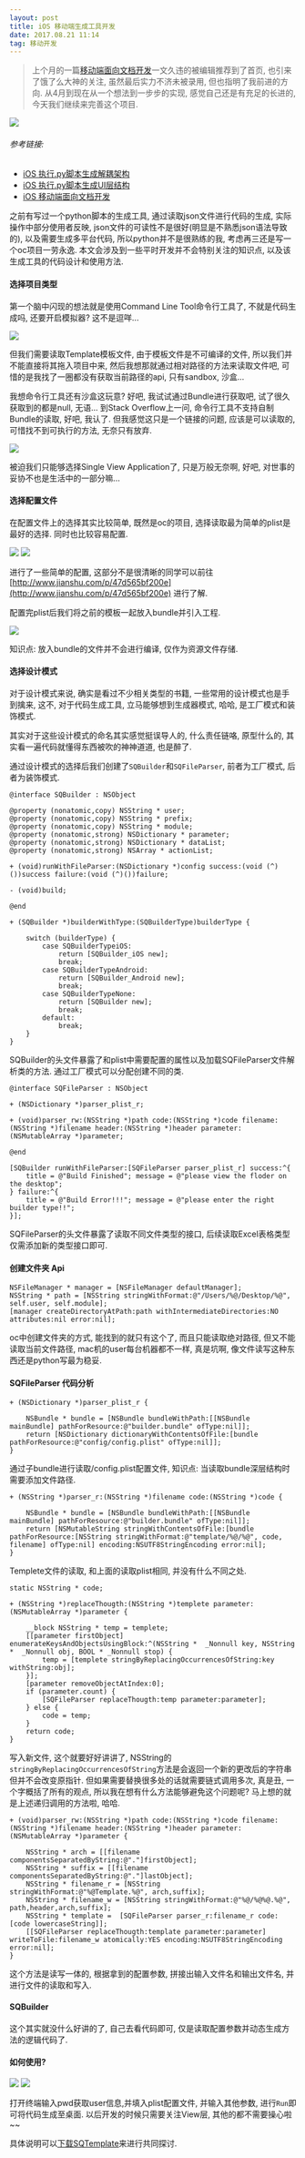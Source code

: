 ```yaml
---
layout: post
title: iOS 移动端生成工具开发
date: 2017.08.21 11:14
tag: 移动开发
---
```


> 上个月的一篇[移动端面向文档开发](http://www.jianshu.com/p/b35d06cf189a)一文久违的被编辑推荐到了首页, 也引来了饿了么大神的关注, 虽然最后实力不济未被录用, 但也指明了我前进的方向. 从4月到现在从一个想法到一步步的实现, 感觉自己还是有充足的长进的, 今天我们继续来完善这个项目.

![](http://upload-images.jianshu.io/upload_images/1229762-6b2c8bed102c297f.jpg?imageMogr2/auto-orient/strip%7CimageView2/2/w/1240)

###### 参考链接:

- [iOS 执行.py脚本生成解耦架构](http://www.jianshu.com/p/47d565bf200e)
- [iOS 执行.py脚本生成UI层结构](http://www.jianshu.com/p/d15379908582)
- [iOS 移动端面向文档开发](http://www.jianshu.com/p/b35d06cf189a)

之前有写过一个python脚本的生成工具, 通过读取json文件进行代码的生成, 实际操作中部分使用者反映, json文件的可读性不是很好(明显是不熟悉json语法导致的), 以及需要生成多平台代码, 所以python并不是很熟练的我, 考虑再三还是写一个oc项目一劳永逸. 本文会涉及到一些平时开发并不会特别关注的知识点, 以及该生成工具的代码设计和使用方法.

#### 选择项目类型

第一个脑中闪现的想法就是使用Command Line Tool命令行工具了, 不就是代码生成吗, 还要开启模拟器? 这不是逗咩...

![](http://upload-images.jianshu.io/upload_images/1229762-633eb57502c60a1f.png?imageMogr2/auto-orient/strip%7CimageView2/2/w/1240)

但我们需要读取Template模板文件, 由于模板文件是不可编译的文件, 所以我们并不能直接将其拖入项目中来, 然后我想那就通过相对路径的方法来读取文件吧, 可惜的是我找了一圈都没有获取当前路径的api, 只有sandbox, 沙盒...

我想命令行工具还有沙盒这玩意? 好吧, 我试试通过Bundle进行获取吧, 试了很久获取到的都是null, 无语... 到Stack Overflow上一问, 命令行工具不支持自制Bundle的读取, 好吧, 我认了. 但我感觉这只是一个链接的问题, 应该是可以读取的, 可惜找不到可执行的方法, 无奈只有放弃. 

![](http://upload-images.jianshu.io/upload_images/1229762-6b1e477d06602050.png?imageMogr2/auto-orient/strip%7CimageView2/2/w/1240)

被迫我们只能够选择Single View Application了, 只是万般无奈啊, 好吧, 对世事的妥协不也是生活中的一部分嘛...

#### 选择配置文件

在配置文件上的选择其实比较简单, 既然是oc的项目, 选择读取最为简单的plist是最好的选择. 同时也比较容易配置. 

![](http://upload-images.jianshu.io/upload_images/1229762-d4c8b910298ae21a.png?imageMogr2/auto-orient/strip%7CimageView2/2/w/1240)
![](http://upload-images.jianshu.io/upload_images/1229762-7df7f7846e1ef1e0.png?imageMogr2/auto-orient/strip%7CimageView2/2/w/1240)

进行了一些简单的配置, 这部分不是很清晰的同学可以前往 [http://www.jianshu.com/p/47d565bf200e](http://www.jianshu.com/p/47d565bf200e) 进行了解.

配置完plist后我们将之前的模板一起放入bundle并引入工程.

![](http://upload-images.jianshu.io/upload_images/1229762-ec6f1235005944b3.png?imageMogr2/auto-orient/strip%7CimageView2/2/w/1240)

知识点: 放入bundle的文件并不会进行编译, 仅作为资源文件存储.

#### 选择设计模式

对于设计模式来说, 确实是看过不少相关类型的书籍, 一些常用的设计模式也是手到擒来, 这不, 对于代码生成工具, 立马能够想到生成器模式, 哈哈, 是工厂模式和装饰模式.

其实对于这些设计模式的命名其实感觉挺误导人的, 什么责任链咯, 原型什么的, 其实看一遍代码就懂得东西被吹的神神道道, 也是醉了.

通过设计模式的选择后我们创建了`SQBuilder`和`SQFileParser`, 前者为工厂模式, 后者为装饰模式.

```
@interface SQBuilder : NSObject

@property (nonatomic,copy) NSString * user;
@property (nonatomic,copy) NSString * prefix;
@property (nonatomic,copy) NSString * module;
@property (nonatomic,strong) NSDictionary * parameter;
@property (nonatomic,strong) NSDictionary * dataList;
@property (nonatomic,strong) NSArray * actionList;

+ (void)runWithFileParser:(NSDictionary *)config success:(void (^)())success failure:(void (^)())failure;

- (void)build;

@end
```
```
+ (SQBuilder *)builderWithType:(SQBuilderType)builderType {

    switch (builderType) {
        case SQBuilderTypeiOS:
            return [SQBuilder_iOS new];
            break;
        case SQBuilderTypeAndroid:
            return [SQBuilder_Android new];
            break;
        case SQBuilderTypeNone:
            return [SQBuilder new];
            break;
        default:
            break;
    }
}
```
SQBuilder的头文件暴露了和plist中需要配置的属性以及加载SQFileParser文件解析类的方法. 通过工厂模式可以分配创建不同的类.

```
@interface SQFileParser : NSObject

+ (NSDictionary *)parser_plist_r;

+ (void)parser_rw:(NSString *)path code:(NSString *)code filename:(NSString *)filename header:(NSString *)header parameter:(NSMutableArray *)parameter;

@end
```
```
[SQBuilder runWithFileParser:[SQFileParser parser_plist_r] success:^{
    title = @"Build Finished"; message = @"please view the floder on the desktop";
} failure:^{
    title = @"Build Error!!!"; message = @"please enter the right builder type!!";
}];
```
SQFileParser的头文件暴露了读取不同文件类型的接口, 后续读取Excel表格类型仅需添加新的类型接口即可.

#### 创建文件夹 Api

```
NSFileManager * manager = [NSFileManager defaultManager];
NSString * path = [NSString stringWithFormat:@"/Users/%@/Desktop/%@", self.user, self.module];
[manager createDirectoryAtPath:path withIntermediateDirectories:NO attributes:nil error:nil];
```
oc中创建文件夹的方式, 能找到的就只有这个了, 而且只能读取绝对路径, 但又不能读取当前文件路径, mac机的user每台机器都不一样, 真是坑啊, 像文件读写这种东西还是python写最为稳妥.

#### SQFileParser 代码分析

```
+ (NSDictionary *)parser_plist_r {
    
    NSBundle * bundle = [NSBundle bundleWithPath:[[NSBundle mainBundle] pathForResource:@"builder.bundle" ofType:nil]];
    return [NSDictionary dictionaryWithContentsOfFile:[bundle pathForResource:@"config/config.plist" ofType:nil]];
}

```
通过子bundle进行读取/config.plist配置文件, 知识点: 当读取bundle深层结构时需要添加文件路径.

```
+ (NSString *)parser_r:(NSString *)filename code:(NSString *)code {
    
    NSBundle * bundle = [NSBundle bundleWithPath:[[NSBundle mainBundle] pathForResource:@"builder.bundle" ofType:nil]];
    return [NSMutableString stringWithContentsOfFile:[bundle pathForResource:[NSString stringWithFormat:@"template/%@/%@", code, filename] ofType:nil] encoding:NSUTF8StringEncoding error:nil];
}
```
Templete文件的读取, 和上面的读取plist相同, 并没有什么不同之处.

```
static NSString * code;

+ (NSString *)replaceThougth:(NSString *)templete parameter:(NSMutableArray *)parameter {
    
    __block NSString * temp = templete;
    [[parameter firstObject] enumerateKeysAndObjectsUsingBlock:^(NSString *  _Nonnull key, NSString *  _Nonnull obj, BOOL * _Nonnull stop) {
        temp = [templete stringByReplacingOccurrencesOfString:key withString:obj];
    }];
    [parameter removeObjectAtIndex:0];
    if (parameter.count) {
        [SQFileParser replaceThougth:temp parameter:parameter];
    } else {
        code = temp;
    }
    return code;
}
```
写入新文件, 这个就要好好讲讲了, NSString的`stringByReplacingOccurrencesOfString`方法是会返回一个新的更改后的字符串但并不会改变原指针. 但如果需要替换很多处的话就需要链式调用多次, 真是丑, 一个字概括了所有的观点, 所以我在想有什么方法能够避免这个问题呢? 马上想的就是上述递归调用的方法啦, 哈哈.

```
+ (void)parser_rw:(NSString *)path code:(NSString *)code filename:(NSString *)filename header:(NSString *)header parameter:(NSMutableArray *)parameter {

    NSString * arch = [[filename componentsSeparatedByString:@"."]firstObject];
    NSString * suffix = [[filename componentsSeparatedByString:@"."]lastObject];
    NSString * filename_r = [NSString stringWithFormat:@"%@Template.%@", arch,suffix];
    NSString * filename_w = [NSString stringWithFormat:@"%@/%@%@.%@", path,header,arch,suffix];
    NSString * template =  [SQFileParser parser_r:filename_r code:[code lowercaseString]];
    [[SQFileParser replaceThougth:template parameter:parameter] writeToFile:filename_w atomically:YES encoding:NSUTF8StringEncoding error:nil];
}
```
这个方法是读写一体的, 根据拿到的配置参数, 拼接出输入文件名和输出文件名, 并进行文件的读取和写入.

#### SQBuilder

这个其实就没什么好讲的了, 自己去看代码即可, 仅是读取配置参数并动态生成方法的逻辑代码了.

#### 如何使用?

![](http://upload-images.jianshu.io/upload_images/1229762-fc74bd0c6d91d2af.png?imageMogr2/auto-orient/strip%7CimageView2/2/w/1240)
![](http://upload-images.jianshu.io/upload_images/1229762-3440afd9c465ff1f.png?imageMogr2/auto-orient/strip%7CimageView2/2/w/1240)

打开终端输入pwd获取user信息,并填入plist配置文件, 并输入其他参数, 进行`Run`即可将代码生成至桌面. 以后开发的时候只需要关注View层, 其他的都不需要操心啦~~




具体说明可以[下载SQTemplate](https://github.com/coderZsq/coderZsq.project.oc)来进行共同探讨.
